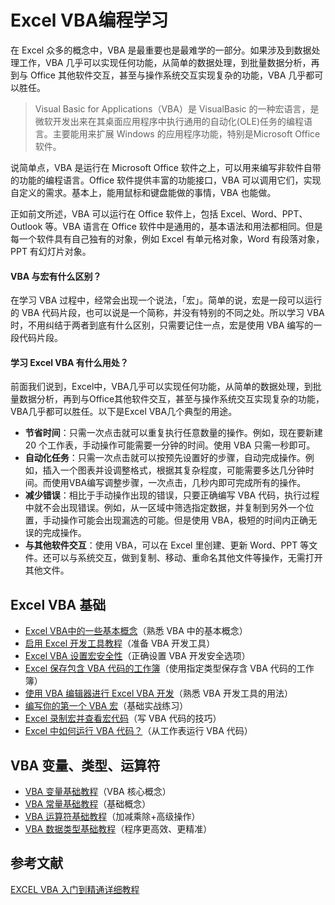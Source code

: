 # Excel VBA编程学习

在 Excel 众多的概念中，VBA 是最重要也是最难学的一部分。如果涉及到数据处理工作，VBA 几乎可以实现任何功能，从简单的数据处理，到批量数据分析，再到与 Office 其他软件交互，甚至与操作系统交互实现复杂的功能，VBA 几乎都可以胜任。


> Visual Basic for Applications（VBA）是 VisualBasic 的一种宏语言，是微软开发出来在其桌面应用程序中执行通用的自动化(OLE)任务的编程语言。主要能用来扩展 Windows 的应用程序功能，特别是Microsoft Office软件。

说简单点，VBA 是运行在 Microsoft Office 软件之上，可以用来编写非软件自带的功能的编程语言。Office 软件提供丰富的功能接口，VBA 可以调用它们，实现自定义的需求。基本上，能用鼠标和键盘能做的事情，VBA 也能做。

正如前文所述，VBA 可以运行在 Office 软件上，包括 Excel、Word、PPT、Outlook 等。VBA 语言在 Office 软件中是通用的，基本语法和用法都相同。但是每一个软件具有自己独有的对象，例如 Excel 有单元格对象，Word 有段落对象，PPT 有幻灯片对象。

#### **VBA 与宏有什么区别？**

在学习 VBA 过程中，经常会出现一个说法，「宏」。简单的说，宏是一段可以运行的 VBA 代码片段，也可以说是一个简称，并没有特别的不同之处。所以学习 VBA 时，不用纠结于两者到底有什么区别，只需要记住一点，宏是使用 VBA 编写的一段代码片段。

#### **学习 Excel VBA 有什么用处？**

前面我们说到，Excel中，VBA几乎可以实现任何功能，从简单的数据处理，到批量数据分析，再到与Office其他软件交互，甚至与操作系统交互实现复杂的功能，VBA几乎都可以胜任。以下是Excel VBA几个典型的用途。

* **节省时间**：只需一次点击就可以重复执行任意数量的操作。例如，现在要新建 20 个工作表，手动操作可能需要一分钟的时间。使用 VBA 只需一秒即可。
* **自动化任务**：只需一次点击就可以按预先设置好的步骤，自动完成操作。例如，插入一个图表并设调整格式，根据其复杂程度，可能需要多达几分钟时间。而使用VBA编写调整步骤，一次点击，几秒内即可完成所有的操作。
* **减少错误**：相比于手动操作出现的错误，只要正确编写 VBA 代码，执行过程中就不会出现错误。例如，从一区域中筛选指定数据，并复制到另外一个位置，手动操作可能会出现漏选的可能。但是使用 VBA，极短的时间内正确无误的完成操作。
* **与其他软件交互**：使用 VBA，可以在 Excel 里创建、更新 Word、PPT 等文件。还可以与系统交互，做到复制、移动、重命名其他文件等操作，无需打开其他文件。

## Excel VBA 基础

* [Excel VBA中的一些基本概念](./docs/basic/basicConcepts.md)（熟悉 VBA 中的基本概念）
* [启用 Excel 开发工具教程](./docs/basic/enableExcelDevTool.md)（准备 VBA 开发工具）
* [Excel VBA 设置宏安全性](./docs/basic/setMacroSecurity.md)（正确设置 VBA 开发安全选项）
* [Excel 保存包含 VBA 代码的工作簿](./docs/basic/saveWorkbookContainVBACode.md)（使用指定类型保存含 VBA 代码的工作簿）
* [使用 VBA 编辑器进行 Excel VBA 开发](./docs/basic/excelVBADevelopmentUsingVBAEditor.md)（熟悉 VBA 开发工具的用法）
* [编写你的第一个 VBA 宏](./docs/basic/writeFirstVBAMacro.md)（基础实战练习）
* [Excel 录制宏并查看宏代码](./docs/basic/recordMacroAndViewMacroCode.md)（写 VBA 代码的技巧）
* [Excel 中如何运行 VBA 代码？](./docs/basic/runVBACodeInExcel.md)（从工作表运行 VBA 代码）

## VBA 变量、类型、运算符

* [VBA 变量基础教程](./docs/variablesTypesOperators/variables.md)（VBA 核心概念）
* [VBA 常量基础教程](./docs/variablesTypesOperators/constant.md)（基础概念）
* [VBA 运算符基础教程](./docs/variablesTypesOperators/operators.md)（加减乘除+高级操作）
* [VBA 数据类型基础教程](./docs/variablesTypesOperators/types.md)（程序更高效、更精准）

## 参考文献

[EXCEL VBA 入门到精通详细教程](https://www.lanrenexcel.com/excel-vba-tutorial/)